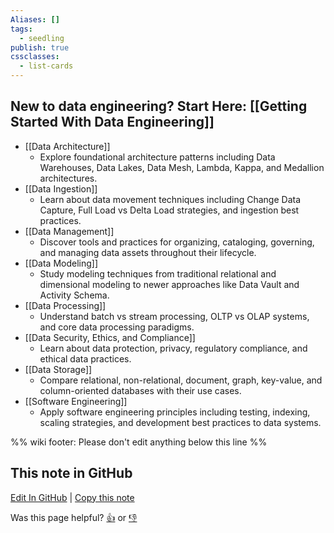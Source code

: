 ```yaml
---
Aliases: []
tags:
  - seedling
publish: true
cssclasses:
  - list-cards
---
```


## New to data engineering? Start Here: [[Getting Started With Data Engineering]]

- [[Data Architecture]]
    - Explore foundational architecture patterns including Data Warehouses, Data Lakes, Data Mesh, Lambda, Kappa, and Medallion architectures.
- [[Data Ingestion]]
    - Learn about data movement techniques including Change Data Capture, Full Load vs Delta Load strategies, and ingestion best practices.
- [[Data Management]]
    - Discover tools and practices for organizing, cataloging, governing, and managing data assets throughout their lifecycle.
- [[Data Modeling]]
    - Study modeling techniques from traditional relational and dimensional modeling to newer approaches like Data Vault and Activity Schema.
- [[Data Processing]]
    - Understand batch vs stream processing, OLTP vs OLAP systems, and core data processing paradigms.
- [[Data Security, Ethics, and Compliance]]
    - Learn about data protection, privacy, regulatory compliance, and ethical data practices.
- [[Data Storage]]
    - Compare relational, non-relational, document, graph, key-value, and column-oriented databases with their use cases.
- [[Software Engineering]]
    - Apply software engineering principles including testing, indexing, scaling strategies, and development best practices to data systems.

%% wiki footer: Please don't edit anything below this line %%

## This note in GitHub

<span class="git-footer">[Edit In GitHub](https://github.dev/data-engineering-community/data-engineering-wiki/blob/main/Concepts/Concepts.md "git-hub-edit-note") | [Copy this note](https://raw.githubusercontent.com/data-engineering-community/data-engineering-wiki/main/Concepts/Concepts.md "git-hub-copy-note")</span>

<span class="git-footer">Was this page helpful?
[👍](https://tally.so/r/mOaxjk?rating=Yes&url=https://dataengineering.wiki/Concepts/Concepts) or [👎](https://tally.so/r/mOaxjk?rating=No&url=https://dataengineering.wiki/Concepts/Concepts)</span>
